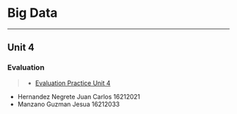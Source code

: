 # Big Data
_____
## Unit 4

### Evaluation
> * [Evaluation Practice Unit 4]()

- Hernandez Negrete Juan Carlos 16212021
- Manzano Guzman Jesua 16212033